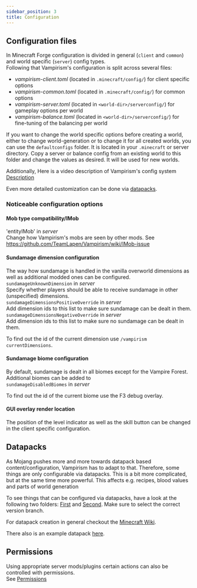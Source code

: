 ```yaml
---
sidebar_position: 3
title: Configuration
---
```


## Configuration files
In Minecraft Forge configuration is divided in general (`client` and `common`) and world specific (`server`) config types.  
Following that Vampirism's configuration is split across several files:
- *vampirism-client.toml* (located in `.minecraft/config/`) for client specific options
- *vampirism-common.toml* (located in `.minecraft/config/`) for common options
- *vampirism-server.toml* (located in `<world-dir>/serverconfig/`) for gameplay options per world
- *vampirism-balance.toml* (located in `<world-dir>/serverconfig/`) for fine-tuning of the balancing per world

If you want to change the world specific options before creating a world, either to change world-generation or to change it for all created worlds, you can use the `defaultconfigs` folder.
It is located in your `.minecraft` or server directory. Copy a server or balance config from an existing world to this folder and change the values as desired. It will be used for new worlds.

Additionally, Here is a video description of Vampirism's config system [Description](https://youtu.be/JyfdM_sv2WQ)

Even more detailed customization can be done via [datapacks](../data/intro.md).

### Noticeable configuration options
#### Mob type compatibility/IMob
'entityIMob' in *server*  
Change how Vampirism's mobs are seen by other mods. See https://github.com/TeamLapen/Vampirism/wiki/IMob-issue
#### Sundamage dimension configuration
The way how sundamage is handled in the vanilla overworld dimensions as well as additional modded ones can be configured.  
`sundamageUnknownDimension` in *server*  
Specify whether players should be able to receive sundamage in other (unspecified) dimensions.   
`sundamageDimensionsPositiveOverride` in *server*  
Add dimension ids to this list to make sure sundamage can be dealt in them.  
`sundamageDimensionsNegativeOverride` in *server*  
Add dimension ids to this list to make sure no sundamage can be dealt in them.  
  
To find out the id of the current dimension use `/vampirism currentDimensions`.
#### Sundamage biome configuration
By default, sundamage is dealt in all biomes except for the Vampire Forest. Additional biomes can be added to  
`sundamageDisabledBiomes` in *server*

To find out the id of the current biome use the F3 debug overlay.

#### GUI overlay render location
The position of the level indicator as well as the skill button can be changed in the client specific configuration.

## Datapacks
As Mojang pushes more and more towards datapack based content/configuration, Vampirism has to adapt to that. Therefore, some things are only configurable via datapacks. This is a bit more complicated, but at the same time more powerful. This affects e.g. recipes, blood values and parts of world generation

To see things that can be configured via datapacks, have a look at the following two folders: [First](https://github.com/TeamLapen/Vampirism/tree/1.18/src/main/resources/data/vampirism) and [Second](https://github.com/TeamLapen/Vampirism/tree/1.18/src/generated/resources/data/vampirism). Make sure to select the correct version branch.

For datapack creation in general checkout the [Minecraft Wiki](https://minecraft.fandom.com/wiki/Tutorials/Creating_a_data_pack).

There also is an example datapack [here](https://github.com/TeamLapen/VampirismDatapackExamples).


## Permissions
Using appropriate server mods/plugins certain actions can also be controlled with permissions.  
See [Permissions](https://github.com/TeamLapen/Vampirism/wiki/Permissions)